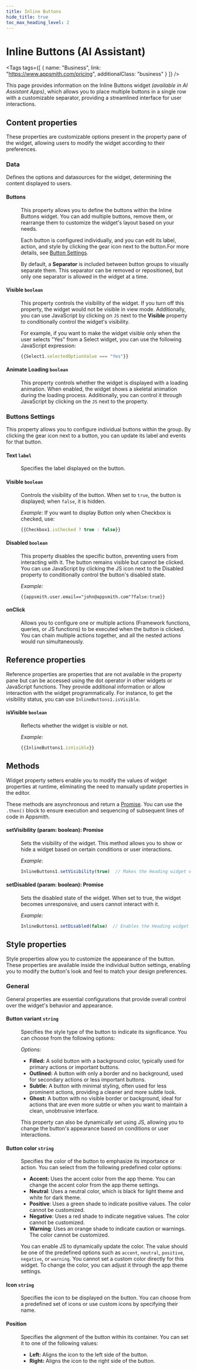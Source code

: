 ```yaml
---
title: Inline Buttons
hide_title: true
toc_max_heading_level: 2
---
```

<!-- vale off -->

<div className="tag-wrapper">
 <h1>Inline Buttons (AI Assistant)</h1>

<Tags
tags={[
{ name: "Business", link: "https://www.appsmith.com/pricing", additionalClass: "business" }
]}
/>


</div>

<!-- vale on -->

This page provides information on the Inline Buttons widget *(available in AI Assistant Apps)*, which allows you to place multiple buttons in a single row with a customizable separator, providing a streamlined interface for user interactions.


 <ZoomImage
    src="/img/inline-button.png" 
    alt=""
    caption=""
  /> 

## Content properties

These properties are customizable options present in the property pane of the widget, allowing users to modify the widget according to their preferences. 

### Data

Defines the options and datasources for the widget, determining the content displayed to users.

#### Buttons

<dd>

This property allows you to define the buttons within the Inline Buttons widget. You can add multiple buttons, remove them, or rearrange them to customize the widget's layout based on your needs.

Each button is configured individually, and you can edit its label, action, and style by clicking the gear icon next to the button.For more details, see [Button Settings](#buttons-settings).

By default, a **Separator** is included between button groups to visually separate them. This separator can be removed or repositioned, but only one separator is allowed in the widget at a time.

</dd>



#### Visible `boolean`

<dd>

This property controls the visibility of the widget. If you turn off this property, the widget would not be visible in view mode. Additionally, you can use JavaScript by clicking on `JS` next to the **Visible** property to conditionally control the widget's visibility. 

For example, if you want to make the widget visible only when the user selects "Yes" from a Select widget, you can use the following JavaScript expression: 
```js
{{Select1.selectedOptionValue === "Yes"}}
```


</dd>



#### Animate Loading `boolean`

<dd>

This property controls whether the widget is displayed with a loading animation. When enabled, the widget shows a skeletal animation during the loading process. Additionally, you can control it through JavaScript by clicking on the <code>JS</code> next to the property.

</dd>


### Buttons Settings

This property allows you to configure individual buttons within the group. By clicking the gear icon next to a button, you can update its label and events for that button.

 <ZoomImage
    src="/img/button-setting-ai.gif" 
    alt=""
    caption=""
  /> 




####  Text `label`

<dd>

Specifies the label displayed on the button. 

</dd>


#### Visible `boolean`

<dd>

Controls the visibility of the button. When set to `true`, the button is displayed; when `false`, it is hidden.

*Example:* If you want to display Button only when Checkbox is checked, use:

```js
{{Checkbox1.isChecked ? true : false}}
```


</dd>


#### Disabled `boolean`

<dd>

This property disables the specific button, preventing users from interacting with it. The button remains visible but cannot be clicked. You can use JavaScript by clicking the JS icon next to the Disabled property to conditionally control the button's disabled state.

*Example:*

```JS
{{appsmith.user.email=="john@appsmith.com"?false:true}}
```


</dd>

#### onClick

<dd>

Allows you to configure one or multiple actions (Framework functions, queries, or JS functions) to be executed when the button is clicked. You can chain multiple actions together, and all the nested actions would run simultaneously.


</dd>

## Reference properties

Reference properties are properties that are not available in the property pane but can be accessed using the dot operator in other widgets or JavaScript functions. They provide additional information or allow interaction with the widget programmatically. For instance, to get the visibility status, you can use `InlineButtons1.isVisible`.

#### isVisible `boolean`

<dd>

Reflects whether the widget is visible or not.

*Example:*

```js
{{InlineButtons1.isVisible}}
```

</dd> 

## Methods

Widget property setters enable you to modify the values of widget properties at runtime, eliminating the need to manually update properties in the editor. 

These methods are asynchronous and return a [Promise](/core-concepts/writing-code/javascript-promises#using-promises-in-appsmith). You can use the `.then()` block to ensure execution and sequencing of subsequent lines of code in Appsmith.

#### setVisibility (param: boolean): Promise

<dd>

Sets the visibility of the widget. This method allows you to show or hide a widget based on certain conditions or user interactions.

*Example*:

```js
InlineButtons1.setVisibility(true)  // Makes the Heading widget visible
```

</dd>

#### setDisabled (param: boolean): Promise

<dd>

Sets the disabled state of the widget. When set to true, the widget becomes unresponsive, and users cannot interact with it.

*Example:*

```js
InlineButtons1.setDisabled(false)  // Enables the Heading widget
```

</dd>

## Style properties

Style properties allow you to customize the appearance of the button. These properties are available inside the individual button settings, enabling you to modify the button's look and feel to match your design preferences.


### General

General properties are essential configurations that provide overall control over the widget's behavior and appearance. 


#### Button variant `string`

<dd>

Specifies the style type of the button to indicate its significance. You can choose from the following options:


*Options:*

* **Filled:** A solid button with a background color, typically used for primary actions or important buttons.
* **Outlined:** A button with only a border and no background, used for secondary actions or less important buttons.
* **Subtle:** A button with minimal styling, often used for less prominent actions, providing a cleaner and more subtle look.
* **Ghost:** A button with no visible border or background, ideal for actions that are even more subtle or when you want to maintain a clean, unobtrusive interface.

This property can also be dynamically set using JS, allowing you to change the button's appearance based on conditions or user interactions.




</dd>

#### Button color `string`

<dd>

Specifies the color of the button to emphasize its importance or action. You can select from the following predefined color options:

- **Accent:** Uses the accent color from the app theme. You can change the accent color from the app theme settings.
- **Neutral**: Uses a neutral color, which is black for light theme and white for dark theme.
- **Positive**: Uses a green shade to indicate positive values. The color cannot be customized.
- **Negative**: Uses a red shade to indicate negative values. The color cannot be customized.
- **Warning**: Uses an orange shade to indicate caution or warnings. The color cannot be customized.

You can enable JS to dynamically update the color. The value should be one of the predefined options such as `accent`, `neutral`, `positive`, `negative`, or `warning`.  You cannot set a custom color directly for this widget. To change the color, you can adjust it through the app theme settings.


</dd>

#### Icon `string`

<dd>

Specifies the icon to be displayed on the button. You can choose from a predefined set of icons or use custom icons by specifying their name.

</dd>

#### Position

<dd>

Specifies the alignment of the button within its container. You can set it to one of the following values:

- **Left:** Aligns the icon to the left side of the button.
- **Right:** Aligns the icon to the right side of the button.

</dd>